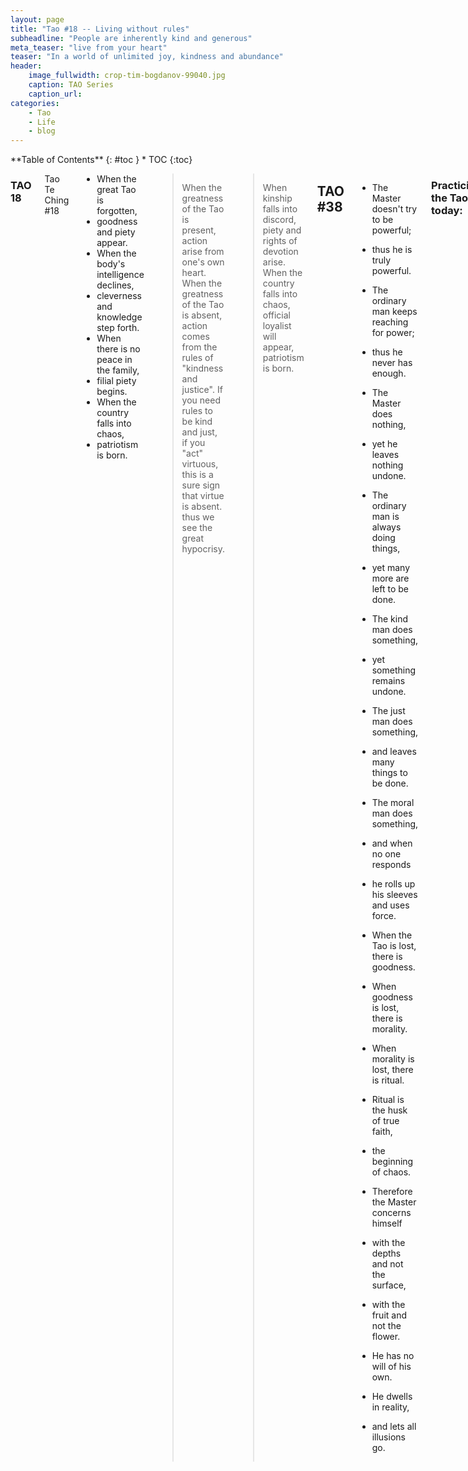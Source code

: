 ```yaml
---
layout: page
title: "Tao #18 -- Living without rules"
subheadline: "People are inherently kind and generous"
meta_teaser: "live from your heart"
teaser: "In a world of unlimited joy, kindness and abundance"
header:
    image_fullwidth: crop-tim-bogdanov-99040.jpg
    caption: TAO Series
    caption_url: 
categories:
    - Tao
    - Life
    - blog
---
```

<!--more-->

<div class="row">
<div class="medium-4 medium-push-8 columns" markdown="1">
<div class="panel radius" markdown="1">
**Table of Contents**
{: #toc }
*  TOC
{:toc}
</div>
</div><!-- /.medium-4.columns -->



<div class="medium-8 medium-pull-4 columns" markdown="1">


### TAO 18

Tao Te Ching #18

- When the great Tao is forgotten,
- goodness and piety appear.
- When the body's intelligence declines,
- cleverness and knowledge step forth.
- When there is no peace in the family,
- filial piety begins.
- When the country falls into chaos,
- patriotism is born.

> When the greatness of the Tao is present, action arise from one's own heart. When the greatness of the Tao is absent, action comes from the rules of "kindness and justice".  If you need rules to be kind and just, if you "act" virtuous, this is a sure sign that virtue is absent. thus we see the great hypocrisy. 

> When kinship falls into discord, piety and rights of devotion arise. When the country falls into chaos, official loyalist will appear, patriotism is born.


## TAO #38

- The Master doesn't try to be powerful;
- thus he is truly powerful.
- The ordinary man keeps reaching for power;
- thus he never has enough.

- The Master does nothing,
- yet he leaves nothing undone.
- The ordinary man is always doing things,
- yet many more are left to be done.

- The kind man does something,
- yet something remains undone.
- The just man does something,
- and leaves many things to be done.
- The moral man does something,
- and when no one responds
- he rolls up his sleeves and uses force.

- When the Tao is lost, there is goodness.
- When goodness is lost, there is morality.
- When morality is lost, there is ritual.
- Ritual is the husk of true faith,
- the beginning of chaos.

- Therefore the Master concerns himself
- with the depths and not the surface,
- with the fruit and not the flower.
- He has no will of his own.
- He dwells in reality,
- and lets all illusions go.

### Practicing the Tao - today:

> Everyone is God speaking.  -- Why be polite and Listen to him.
<cite>Sufi Poet: Hafiz</cite>

- Don't "act" virtuous; be virtue.
- Follow Mother Teresa's actions.


> What does Spring sound like? -- Boing!!

